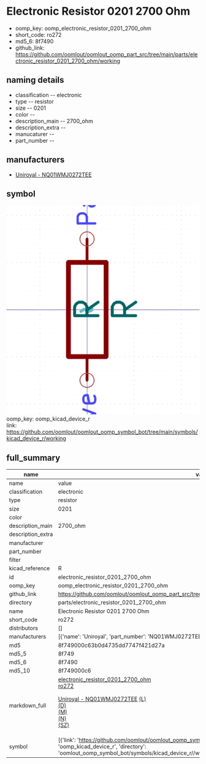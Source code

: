 # Electronic Resistor 0201 2700 Ohm

  
* oomp_key: oomp_electronic_resistor_0201_2700_ohm 
* short_code: ro272
* md5_6: 8f7490  
* github_link: https://github.com/oomlout/oomlout_oomp_part_src/tree/main/parts/electronic_resistor_0201_2700_ohm/working  
## naming details
* classification -- electronic
* type -- resistor
* size -- 0201
* color -- 
* description_main -- 2700_ohm
* description_extra -- 
* manucaturer -- 
* part_number -- 


## manufacturers
* [Uniroyal - NQ01WMJ0272TEE]()  

## symbol

![](symbol/0/working/working_600.png)  
oomp_key: oomp_kicad_device_r  
link: https://github.com/oomlout/oomlout_oomp_symbol_bot/tree/main/symbols/kicad_device_r/working  


## full_summary
| name | value | 
| --- | --- | 
| name | value | 
| classification | electronic | 
| type | resistor | 
| size | 0201 | 
| color |  | 
| description_main | 2700_ohm | 
| description_extra |  | 
| manufacturer |  | 
| part_number |  | 
| filter |  | 
| kicad_reference | R | 
| id | electronic_resistor_0201_2700_ohm | 
| oomp_key | oomp_electronic_resistor_0201_2700_ohm | 
| github_link | https://github.com/oomlout/oomlout_oomp_part_src/tree/main/parts/electronic_resistor_0201_2700_ohm/working | 
| directory | parts/electronic_resistor_0201_2700_ohm | 
| name | Electronic Resistor 0201 2700 Ohm | 
| short_code | ro272 | 
| distributors | [] | 
| manufacturers | [{'name': 'Uniroyal', 'part_number': 'NQ01WMJ0272TEE', 'link': '', 'id': 'manufacturer_uniroyal'}] | 
| md5 | 8f749000c63b0d4735dd7747f421d27a | 
| md5_5 | 8f749 | 
| md5_6 | 8f7490 | 
| md5_10 | 8f749000c6 | 
| markdown_full | [electronic_resistor_0201_2700_ohm](https://github.com/oomlout/oomlout_oomp_part_src/tree/main/parts/electronic_resistor_0201_2700_ohm/working)<br>[ro272](https://github.com/oomlout/oomlout_oomp_part_src/tree/main/parts/electronic_resistor_0201_2700_ohm/working)<br><br>[Uniroyal - NQ01WMJ0272TEE]() [(L)<br>](https://www.lcsc.com/search?q=NQ01WMJ0272TEE)[(D)<br>](https://www.digikey.com/en/products?,keywords=NQ01WMJ0272TEE)[(M)<br>](https://www.mouser.com/Search/Refine?Keyword=NQ01WMJ0272TEE)[(N)<br>](https://www.newark.com/search?st=NQ01WMJ0272TEE)[(SZ)<br>](https://so.szlcsc.com/global.html?k=NQ01WMJ0272TEE)<br> | 
| symbol | [{'link': 'https://github.com/oomlout/oomlout_oomp_symbol_bot/tree/main/symbols/kicad_device_r', 'oomp_key': 'oomp_kicad_device_r', 'directory': 'oomlout_oomp_symbol_bot/symbols/kicad_device_r//working/working.kicad_sym'}] | 
